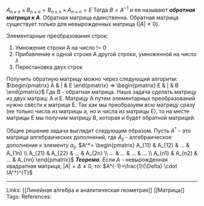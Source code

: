 $A_{n \times n} \times B_{n \times n}=B_{n \times n} \times A_{n \times n}=E$
Тогда $B = A^{-1}$ и ее называют ***обратная матрица к А***.
Обратная матрица единственна. Обратная матрица существует только для невырожденных матрица ($|A| \neq 0$). 

Элементарные преобразования строк:
1. Умножение строки А на число != 0
2. Прибавление к одной строке А другой строки, умноженной на число $\lambda$
3. Перестановка двух строк

Получить обратную матрицу можно через следующий алгоритм:
$\begin{pmatrix} A & | & E \end{pmatrix} => \begin{pmatrix} E & | & B \end{pmatrix}$
Где В - обратная матрица. 
Наша задача сделать матрицу из двух матриц: А и Е. 
Матрицу А путем элементарных преобразований нужно свести к матрице Е. 
Так как мы преобразуем всю матрицу сразу  (не только числа из матрицы а, но и числа из матрицы Е), то на месте матрицы Е мы получим матрицу В, которая и будет обратной матрицей. 

Общее решение задачи выглядит следующим образом. 
Пусть $A^*$ - это матрица алгебраических дополнений, где $A_{ij}$ - алгебраическое дополнение к элементу $a_{ij}$. 
$A^*= \begin{pmatrix} A_{11} & A_{12} & ... & A_{1n} \\ A_{21} & A_{22} & ... & A_{2n} \\ ... & ... & ... & ... \\ A_{n1} & A_{n2} & ... & A_{nn} \end{pmatrix}$
***Теорема.*** Если $A$ - невырожденная квадратная матрица, $|A| = \Delta \neq 0$, то:
$A^{-1}=\frac{1}{\Delta} \cdot (A^*)^{T}$

___
Links: [[Линейная алгебра и аналитическая геометрия]] [[Матрица]]
Tags: 
References: 